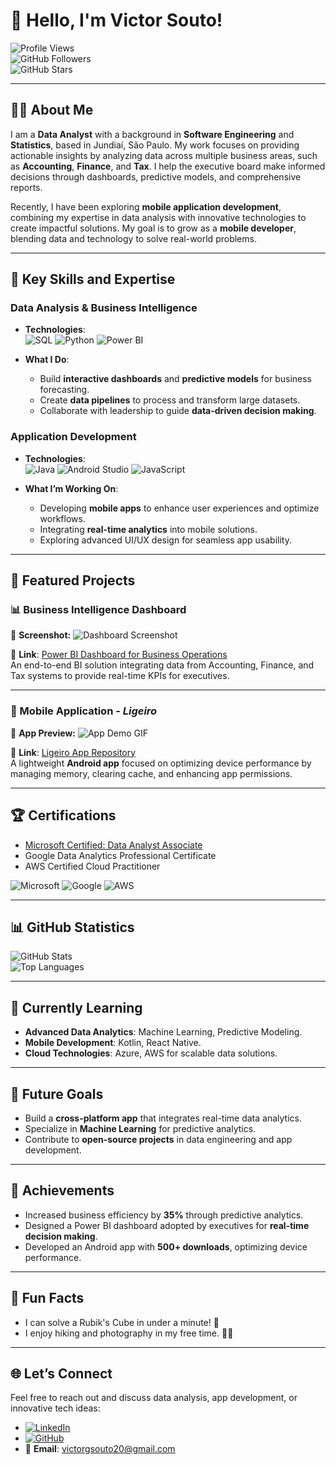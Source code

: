 # 👋 Hello, I'm Victor Souto!

![Profile Views](https://visitor-badge.glitch.me/badge?page_id=VictorGSoutoXP)  
![GitHub Followers](https://img.shields.io/github/followers/VictorGSoutoXP?style=social)  
![GitHub Stars](https://img.shields.io/github/stars/VictorGSoutoXP?style=social)  

---

## 🧑‍💻 About Me
I am a **Data Analyst** with a background in **Software Engineering** and **Statistics**, based in Jundiaí, São Paulo. My work focuses on providing actionable insights by analyzing data across multiple business areas, such as **Accounting**, **Finance**, and **Tax**. I help the executive board make informed decisions through dashboards, predictive models, and comprehensive reports.

Recently, I have been exploring **mobile application development**, combining my expertise in data analysis with innovative technologies to create impactful solutions. My goal is to grow as a **mobile developer**, blending data and technology to solve real-world problems.

---

## 🌟 Key Skills and Expertise
### Data Analysis & Business Intelligence
- **Technologies**:  
  ![SQL](https://img.shields.io/badge/SQL-4479A1?style=for-the-badge&logo=sql&logoColor=white)
  ![Python](https://img.shields.io/badge/Python-3776AB?style=for-the-badge&logo=python&logoColor=white)
  ![Power BI](https://img.shields.io/badge/PowerBI-F2C811?style=for-the-badge&logo=powerbi&logoColor=white)

- **What I Do**:
  - Build **interactive dashboards** and **predictive models** for business forecasting.
  - Create **data pipelines** to process and transform large datasets.
  - Collaborate with leadership to guide **data-driven decision making**.

### Application Development
- **Technologies**:  
  ![Java](https://img.shields.io/badge/Java-ED8B00?style=for-the-badge&logo=java&logoColor=white)
  ![Android Studio](https://img.shields.io/badge/Android_Studio-3DDC84?style=for-the-badge&logo=android-studio&logoColor=white)
  ![JavaScript](https://img.shields.io/badge/JavaScript-F7DF1E?style=for-the-badge&logo=javascript&logoColor=black)

- **What I’m Working On**:
  - Developing **mobile apps** to enhance user experiences and optimize workflows.
  - Integrating **real-time analytics** into mobile solutions.
  - Exploring advanced UI/UX design for seamless app usability.

---

## 📂 Featured Projects
### 📊 Business Intelligence Dashboard
📸 **Screenshot:**
![Dashboard Screenshot](https://via.placeholder.com/800x400)

🔗 **Link**: [Power BI Dashboard for Business Operations](https://github.com/your-repo-link)  
An end-to-end BI solution integrating data from Accounting, Finance, and Tax systems to provide real-time KPIs for executives.

---

### 📱 Mobile Application - *Ligeiro*
📸 **App Preview:**
![App Demo GIF](https://via.placeholder.com/400x600)

🔗 **Link**: [Ligeiro App Repository](https://github.com/your-repo-link)  
A lightweight **Android app** focused on optimizing device performance by managing memory, clearing cache, and enhancing app permissions.

---

## 🏆 Certifications
- [Microsoft Certified: Data Analyst Associate](https://www.microsoft.com/en-us/learning/certification-overview.aspx)
- Google Data Analytics Professional Certificate
- AWS Certified Cloud Practitioner

![Microsoft](https://img.shields.io/badge/Microsoft-Certified-blue?style=flat-square)
![Google](https://img.shields.io/badge/Google-Data_Analytics-blue?style=flat-square)
![AWS](https://img.shields.io/badge/AWS-Certified-orange?style=flat-square)

---

## 📊 GitHub Statistics
![GitHub Stats](https://github-readme-stats.vercel.app/api?username=VictorGSoutoXP&show_icons=true&theme=radical)  
![Top Languages](https://github-readme-stats.vercel.app/api/top-langs/?username=VictorGSoutoXP&layout=compact&theme=radical)

---

## 🌱 Currently Learning
- **Advanced Data Analytics**: Machine Learning, Predictive Modeling.
- **Mobile Development**: Kotlin, React Native.
- **Cloud Technologies**: Azure, AWS for scalable data solutions.

---

## 🎯 Future Goals
- Build a **cross-platform app** that integrates real-time data analytics.
- Specialize in **Machine Learning** for predictive analytics.
- Contribute to **open-source projects** in data engineering and app development.

---

## 🎯 Achievements
- Increased business efficiency by **35%** through predictive analytics.
- Designed a Power BI dashboard adopted by executives for **real-time decision making**.
- Developed an Android app with **500+ downloads**, optimizing device performance.

---

## 🎯 Fun Facts
- I can solve a Rubik's Cube in under a minute! 🧩
- I enjoy hiking and photography in my free time. 🥾📸

---

## 🌐 Let’s Connect
Feel free to reach out and discuss data analysis, app development, or innovative tech ideas:

- [![LinkedIn](https://img.shields.io/badge/LinkedIn-0A66C2?style=for-the-badge&logo=linkedin&logoColor=white)](https://www.linkedin.com/in/victor-goncalves-souto)
- [![GitHub](https://img.shields.io/badge/GitHub-181717?style=for-the-badge&logo=github&logoColor=white)](https://github.com/VictorGSoutoXP)
- 📧 **Email**: victorgsouto20@gmail.com
